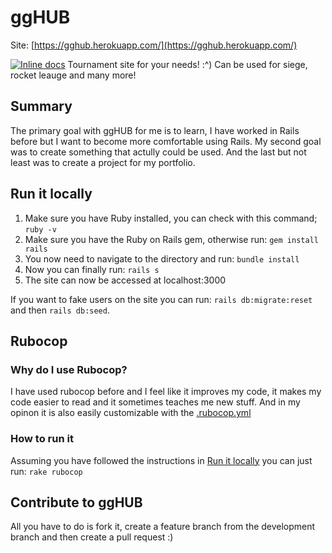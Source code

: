 # ggHUB
Site: [https://gghub.herokuapp.com/](https://gghub.herokuapp.com/)

[![Inline docs](http://inch-ci.org/github/itggot-jonathan-lindqvist/gghub.svg?branch=master)](http://inch-ci.org/github/itggot-jonathan-lindqvist/gghub)
Tournament site for your needs! :^)
Can be used for siege, rocket leauge and many more!
## Summary 
The primary goal with ggHUB for me is to learn, I have worked in Rails before but I want to become more comfortable using Rails. My second goal was to create something that actully could be used. And the last but not least was to create a project for my portfolio.

## Run it locally
1. Make sure you have Ruby installed, you can check with this command; `ruby -v`
2. Make sure you have the Ruby on Rails gem, otherwise run: `gem install rails`
3. You now need to navigate to the directory and run: `bundle install`
4. Now you can finally run: `rails s`
5. The site can now be accessed at localhost:3000

If you want to fake users on the site you can run: `rails db:migrate:reset` and then `rails db:seed`.

## Rubocop
### Why do I use Rubocop?
I have used rubocop before and I feel like it improves my code, it makes my code easier to read and it sometimes teaches me new stuff. And in my opinon it is also easily customizable with the [.rubocop.yml](.rubocop.yml)

### How to run it
Assuming you have followed the instructions in [Run it locally](##run-it-locally) you can just run: `rake rubocop`

## Contribute to ggHUB
All you have to do is fork it, create a feature branch from the development branch and then create a pull request :)
